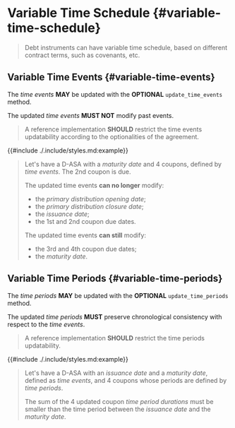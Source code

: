 # Variable Time Schedule {#variable-time-schedule}

> Debt instruments can have variable time schedule, based on different contract
> terms, such as covenants, etc.

## Variable Time Events {#variable-time-events}

The *time events* **MAY** be updated with the **OPTIONAL** `update_time_events`
method.

The updated *time events* **MUST NOT** modify past events.

> A reference implementation **SHOULD** restrict the time events updatability according
> to the optionalities of the agreement.

{{#include ./.include/styles.md:example}}
> Let's have a D-ASA with a *maturity date* and 4 coupons, defined by *time events*.
> The 2nd coupon is due.
>
> The updated time events **can no longer** modify:
>
> - the *primary distribution opening date*;
> - the *primary distribution closure date*;
> - the *issuance date*;
> - the 1st and 2nd coupon due dates.
>
> The updated time events **can still** modify:
>
> - the 3rd and 4th coupon due dates;
> - the *maturity date*.

## Variable Time Periods {#variable-time-periods}

The *time periods* **MAY** be updated with the **OPTIONAL** `update_time_periods`
method.

The updated *time periods* **MUST** preserve chronological consistency with respect
to the *time events*.

> A reference implementation **SHOULD** restrict the time periods updatability.

{{#include ./.include/styles.md:example}}
> Let's have a D-ASA with an *issuance date* and a *maturity date*, defined as *time
> events*, and 4 coupons whose periods are defined by *time periods*.
>
> The sum of the 4 updated coupon *time period durations* must be smaller than the
> time period between the *issuance date* and the *maturity date*.
